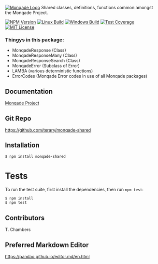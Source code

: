 [![Monqade Logo](http://static.monqade.com/images/monqade-black-blue-80percent.png)](http://monqade.com)
  Shared classes, definitions, functions common amongst the Monqade Project.

  [![NPM Version][npm-image]][npm-url]
  [![Linux Build][travis-image]][travis-url]
  [![Windows Build][appveyor-image]][appveyor-url]
  [![Test Coverage][coveralls-image]][coveralls-url]
  [![MIT License][mitlicense-image]][mitlicense-url]

### Thingys in this package:
- MonqadeResponse (Class)
- MonqadeResponseMany (Class)
- MonqadeResponseSearch (Class)
- MonqadeError (Subclass of Error)
- LAMBA (various deterministic functions)
- ErrorCodes (Monqade Error codes in use of all Monqade packages)




## Documentation
[Monqade Project](http://docs.monqade.com "documentation Monqade Project")


## Git Repo
https://github.com/terary/monqade-shared

## Installation

```bash
$ npm install monqade-shared
```


# Tests

  To run the test suite, first install the dependencies, then run `npm test`:

```bash
$ npm install
$ npm test
```
## Contributors
T. Chambers



## Preferred Markdown Editor
https://pandao.github.io/editor.md/en.html


[npm-image]: https://badge.fury.io/js/monqade-shared.svg
[npm-url]: https://www.npmjs.com/package/monqade-shared

[travis-image]: https://img.shields.io/travis/terary/monqade-shared/master.svg?label=linux
[travis-url]: https://travis-ci.org/terary/monqade-shared

[appveyor-image]: https://img.shields.io/appveyor/ci/terary/monqade-shared/master.svg?label=windows
[appveyor-url]: https://ci.appveyor.com/project/terary/monqade-shared/branch/master

[coveralls-image]: https://coveralls.io/repos/github/terary/monqade-shared/badge.svg?branch=master
[coveralls-url]: https://coveralls.io/github/terary/monqade-shared?branch=master

[mitlicense-url]: http://opensource.org/licenses/MIT
[mitlicense-image]: http://img.shields.io/badge/license-MIT-brightgreen.svg
